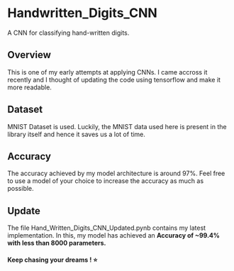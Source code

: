 # Handwritten_Digits_CNN

A CNN for classifying hand-written digits.

## Overview
This is one of my early attempts at applying CNNs.
I came accross it recently and I thought of updating the 
code using tensorflow and make it more readable.

## Dataset
MNIST Dataset is used.
Luckily, the MNIST data used here is present in the library itself 
and hence it saves us a lot of time.

## Accuracy
The accuracy achieved by my model architecture is around 97%.
Feel free to use a model of your choice to increase the accuracy as much as possible.

## Update
The file Hand_Written_Digits_CNN_Updated.pynb contains my latest implementation.
In this, my model has achieved an **Accuracy of ~99.4% with less than 8000 parameters.**

#### Keep chasing your dreams ! ⭐️
